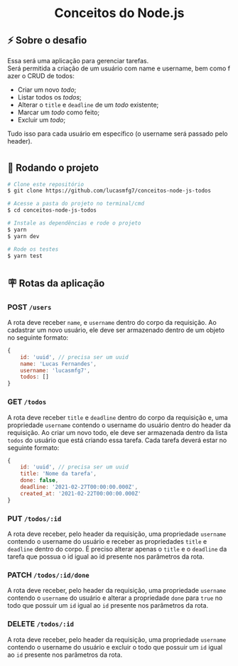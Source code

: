 <h1 align="center">Conceitos do Node.js</h1>

## ⚡ Sobre o desafio

Essa será uma aplicação para gerenciar tarefas. Será permitida a criação de um usuário com name e username, bem como fazer o CRUD de todos:

- Criar um novo _todo_;
- Listar todos os _todos_;
- Alterar o `title` e `deadline` de um _todo_ existente;
- Marcar um _todo_ como feito;
- Excluir um _todo_;

Tudo isso para cada usuário em específico (o username será passado pelo header).

#

## 🚀 Rodando o projeto

```bash
# Clone este repositório
$ git clone https://github.com/lucasmfg7/conceitos-node-js-todos

# Acesse a pasta do projeto no terminal/cmd
$ cd conceitos-node-js-todos

# Instale as dependências e rode o projeto
$ yarn
$ yarn dev

# Rode os testes
$ yarn test
```

#

## 🪧 Rotas da aplicação

### POST `/users`

A rota deve receber `name`, e `username` dentro do corpo da requisição. Ao cadastrar um novo usuário, ele deve ser armazenado dentro de um objeto no seguinte formato:

```javascript
{
	id: 'uuid', // precisa ser um uuid
	name: 'Lucas Fernandes',
	username: 'lucasmfg7',
	todos: []
}
```

### GET `/todos`

A rota deve receber `title` e `deadline` dentro do corpo da requisição e, uma propriedade `username` contendo o username do usuário dentro do header da requisição. Ao criar um novo todo, ele deve ser armazenada dentro da lista `todos` do usuário que está criando essa tarefa. Cada tarefa deverá estar no seguinte formato:

```javascript
{
	id: 'uuid', // precisa ser um uuid
	title: 'Nome da tarefa',
	done: false,
	deadline: '2021-02-27T00:00:00.000Z',
	created_at: '2021-02-22T00:00:00.000Z'
}
```

### PUT `/todos/:id`

A rota deve receber, pelo header da requisição, uma propriedade `username` contendo o username do usuário e receber as propriedades `title` e `deadline` dentro do corpo. É preciso alterar apenas o `title` e o `deadline` da tarefa que possua o id igual ao id presente nos parâmetros da rota.

### PATCH `/todos/:id/done`

A rota deve receber, pelo header da requisição, uma propriedade `username` contendo o `username` do usuário e alterar a propriedade `done` para `true` no todo que possuir um `id` igual ao `id` presente nos parâmetros da rota.

### DELETE `/todos/:id`

A rota deve receber, pelo header da requisição, uma propriedade `username` contendo o username do usuário e excluir o todo que possuir um `id` igual ao `id` presente nos parâmetros da rota.
